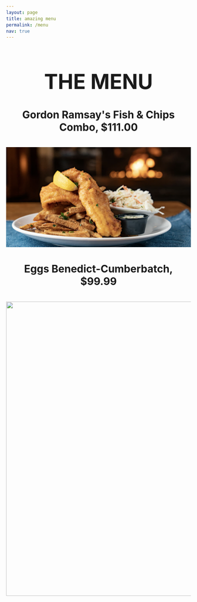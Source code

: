 ```yaml
---
layout: page
title: amazing menu
permalink: /menu
nav: true
---
```


<h1 align="center"><span>
  
# THE MENU
</h1>

<h1 align="center"><span>
  
#### Gordon Ramsay's Fish & Chips Combo, $111.00
</h1>


<p align="center">
  
![images](assets/images/fishnchips.png)
</p>

<h1 align="center"><span>

#### Eggs Benedict-Cumberbatch, $99.99
</h1>

<p align="center">
  <img width="560" height="800" src="https://s23209.pcdn.co/wp-content/uploads/2022/09/220602_DD_Eggs-Benedict_368.jpg">
</p>
